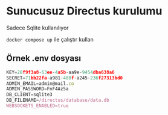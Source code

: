 # Sunucusuz Directus kurulumu

Sadece Sqlite kullanılıyor

`docker compose up` ile çalıştır kullan

## Örnek .env dosyası

```js
KEY=28f9f3a8-63ee-4a5b-aa9e-9454dba638a6
SECRET=71bb22fa-a981-480f-a245-236f27313bd0
ADMIN_EMAIL=admin@mail.co
ADMIN_PASSWORD=FnF4Az5a
DB_CLIENT=sqlite3
DB_FILENAME=/directus/database/data.db
WEBSOCKETS_ENABLED=true
```
